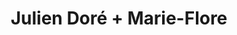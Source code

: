 ---
layout: post
category: concert
title: Julien Doré + Marie-Flore
artists: 
- Julien Doré
- Marie-Flore
place: 
- Bercy
altplace:
- Accor Arena
country: France
city: Paris
---